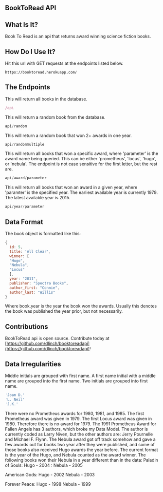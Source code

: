 ## BookToRead API

## What Is It?
Book To Read is an api that returns award winning science fiction books.

## How Do I Use It?

Hit this url with GET requests at the endpoints listed below.
```
https://booktoread.herokuapp.com/
```

## The Endpoints

This will return all books in the database.
```js
/api
```

This will return a random book from the database.
```js
api/random
```

This will return a random book that won 2+ awards in one year.
```js
api/randommultiple
```

This will return all books that won a specific award, where 'parameter' is the award name being queried.
This can be either 'prometheus', 'locus', 'hugo', or 'nebula'. The endpoint is not case sensitive
for the first letter, but the rest are.
```js
api/award/parameter
```

This will return all books that won an award in a given year, where 'paramter' is the specified
year. The earliest available year is currently 1979. The latest available year is 2015.
```js
api/year/parameter
```


## Data Format

The book object is formatted like this:
```js
{
  id: 5,
  title: 'All Clear',
  winner: [
  "Hugo",
  "Nebula",
  "Locus"
  ],
  year: "2011",
  publisher: "Spectra Books",
  author_first: "Connie",
  author_last: "Willis"
}
```
Where book.year is the year the book won the awards. Usually this denotes the book was published the year prior, but not necessarily.

## Contributions
BookToRead api is open source. Contribute today at [https://github.com/dlinch/booktoreadapi](https://github.com/dlinch/booktoreadapi)!

## Data Irregularities
Middle initials are grouped with first name.
A first name initial with a middle name are grouped into the first name.
Two initials are grouped into first name.
```js
'Joan D.'
'L. Neil'
'J.K.'
```
There were no Prometheus awards for 1980, 1981, and 1985.
The first Prometheus award was given in 1979.
The first Locus award was given in 1980. Therefore there is no award for 1979.
The 1991 Prometheus Award for Fallen Angels has 3 authors, which broke my Data Model. The author is currently coded as Larry Niven, but the other authors are: Jerry Pournelle and Michael F. Flynn.
The Nebula award got off track somehow and gave a few awards out for books two year after they were published, and some of those books also received Hugo awards the year before. The current format is the year of the Hugo, and Nebula counted as the award winner. The following books won their Nebula in a year different than in the data:
Paladin of Souls: Hugo - 2004
                : Nebula - 2005

American Gods: Hugo - 2002
               Nebula - 2003

Forever Peace: Hugo - 1998
               Nebula - 1999
